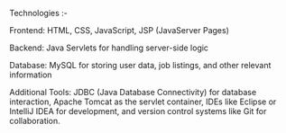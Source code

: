 Technologies :-

Frontend: HTML, CSS, JavaScript, JSP (JavaServer Pages)

Backend: Java Servlets for handling server-side logic

Database: MySQL for storing user data, job listings, and other relevant information

Additional Tools: JDBC (Java Database Connectivity) for database interaction, Apache Tomcat as the servlet container, IDEs like Eclipse or IntelliJ IDEA for development, and version control systems like Git for collaboration.

